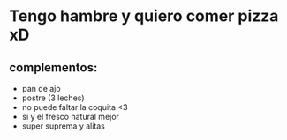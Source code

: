 # Tengo hambre y quiero comer pizza xD
## complementos:
* pan de ajo
* postre (3 leches)
* no puede faltar la coquita <3
* si y el fresco natural mejor  
* super suprema y alitas